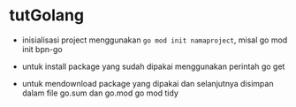 # tutGolang

- inisialisasi project menggunakan `go mod init namaproject`, misal
    go mod init bpn-go

- untuk install package yang sudah dipakai menggunakan perintah
    go get

- untuk mendownload package yang dipakai dan selanjutnya disimpan dalam file go.sum dan go.mod
    go mod tidy
